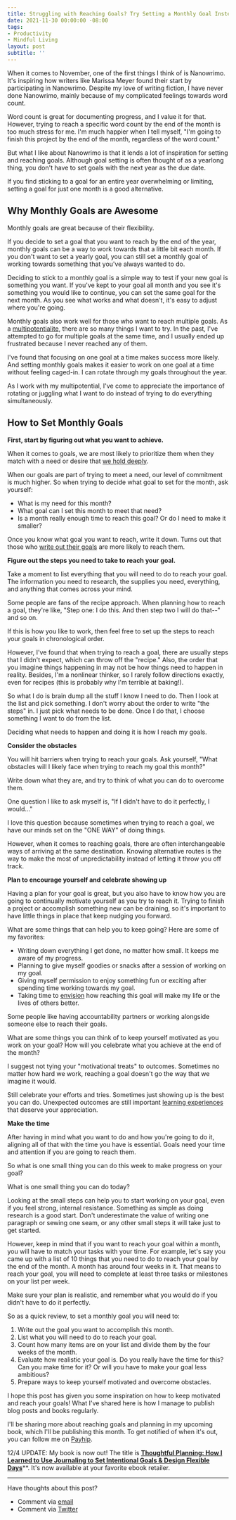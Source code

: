```yaml
---
title: Struggling with Reaching Goals? Try Setting a Monthly Goal Instead
date: 2021-11-30 00:00:00 -08:00
tags:
- Productivity
- Mindful Living 
layout: post
subtitle: ''
---
```


When it comes to November, one of the first things I think of is Nanowrimo. It's inspiring how writers like Marissa Meyer found their start by participating in Nanowrimo. Despite my love of writing fiction, I have never done Nanowrimo, mainly because of my complicated feelings towards word count.

Word count is great for documenting progress, and I value it for that. However, trying to reach a specific word count by the end of the month is too much stress for me. I'm much happier when I tell myself, "I'm going to finish this project by the end of the month, regardless of the word count."

But what I like about Nanowrimo is that it lends a lot of inspiration for setting and reaching goals. Although goal setting is often thought of as a yearlong thing, you don't have to set goals with the next year as the due date.

If you find sticking to a goal for an entire year overwhelming or limiting, setting a goal for just one month is a good alternative.

## Why Monthly Goals are Awesome

Monthly goals are great because of their flexibility.

If you decide to set a goal that you want to reach by the end of the year, monthly goals can be a way to work towards that a little bit each month.  If you don't want to set a yearly goal, you can still set a monthly goal of working towards something that you've always wanted to do.

Deciding to stick to a monthly goal is a simple way to test if your new goal is something you want. If you've kept to your goal all month and you see it's something you would like to continue, you can set the same goal for the next month. As you see what works and what doesn't, it's easy to adjust where you're going.

Monthly goals also work well for those who want to reach multiple goals. As a [multipotentialite](https://arcadiapage.com/2018/04/my-favorite-reads-for-polymaths.html), there are so many things I want to try.  In the past, I've attempted to go for multiple goals at the same time, and I usually ended up frustrated because I never reached any of them.

I've found that focusing on one goal at a time makes success more likely. And setting monthly goals makes it easier to work on one goal at a time without feeling caged-in. I can rotate through my goals throughout the year.

As I work with my multipotential, I've come to appreciate the importance of rotating or juggling what I want to do instead of trying to do everything simultaneously.

## How to Set Monthly Goals

**First, start by figuring out what you want to achieve.**

When it comes to goals, we are most likely to prioritize them when they match with a need or desire that [we hold deeply](https://arcadiapage.com/2018/03/life-as-introverted-feeling-user.html).

When our goals are part of trying to meet a need, our level of commitment is much higher. So when trying to decide what goal to set for the month, ask yourself:

* What is my need for this month?
* What goal can I set this month to meet that need?
* Is a month really enough time to reach this goal? Or do I need to make it smaller?

Once you know what goal you want to reach, write it down. Turns out that those who [write out their goals](https://www.forbes.com/sites/markmurphy/2018/04/15/neuroscience-explains-why-you-need-to-write-down-your-goals-if-you-actually-want-to-achieve-them/?sh=3ef013779059) are more likely to reach them.

**Figure out the steps you need to take to reach your goal.**

Take a moment to list everything that you will need to do to reach your goal. The information you need to research, the supplies you need, everything, and anything that comes across your mind.

Some people are fans of the recipe approach. When planning how to reach a goal, they're like, "Step one: I do this. And then step two I will do that--" and so on.

If this is how you like to work, then feel free to set up the steps to reach your goals in chronological order.

However, I've found that when trying to reach a goal, there are usually steps that I didn't expect, which can throw off the "recipe." Also, the order that you imagine things happening in may not be how things need to happen in reality. Besides, I'm a nonlinear thinker, so I rarely follow directions exactly, even for recipes (this is probably why I'm terrible at baking!).

So what I do is brain dump all the stuff I know I need to do. Then I look at the list and pick something. I don't worry about the order to write "the steps" in. I just pick what needs to be done. Once I do that, I choose something I want to do from the list.

Deciding what needs to happen and doing it is how I reach my goals.

**Consider the obstacles**

You will hit barriers when trying to reach your goals.  Ask yourself, "What obstacles will I likely face when trying to reach my goal this month?"

Write down what they are, and try to think of what you can do to overcome them.

One question I like to ask myself is,
"If I didn't have to do it perfectly, I would…"

I love this question because sometimes when trying to reach a goal, we have our minds set on the "ONE WAY" of doing things.

However, when it comes to reaching goals, there are often interchangeable ways of arriving at the same destination. Knowing alternative routes is the way to make the most of unpredictability instead of letting it throw you off track.

**Plan to encourage yourself and celebrate showing up**

Having a plan for your goal is great,  but you also have to know how you are going to continually motivate yourself as you try to reach it.  Trying to finish a project or accomplish something new can be draining, so it's important to have little things in place that keep nudging you forward.

What are some things that can help you to keep going? Here are some of my favorites:

* Writing down everything I get done, no matter how small.  It keeps me aware of my progress.
* Planning to give myself goodies or snacks after a session of working on my goal.
* Giving myself permission to enjoy something fun or exciting after spending time working towards my goal.
* Taking time to [envision](https://arcadiapage.com/2020-09-29-why-infps-need-to-visualize-their-goals/) how reaching this goal will make my life or the lives of others better.

Some people like having accountability partners or working alongside someone else to reach their goals.

What are some things you can think of to keep yourself motivated as you work on your goal?  How will you celebrate what you achieve at the end of the month?

I suggest not tying your "motivational treats" to outcomes. Sometimes no matter how hard we work,  reaching a goal doesn't go the way that we imagine it would.

Still celebrate your efforts and tries. Sometimes just showing up is the best you can do. Unexpected outcomes are still important [learning experiences](https://arcadiapage.com/2021-03-26-how-to-decide-on-a-business-idea-when-you-want-to-do-everything/) that deserve your appreciation.

**Make the time**

After having in mind what you want to do and how you're going to do it, aligning all of that with the time you have is essential. Goals need your time and attention if you are going to reach them.

So what is one small thing you can do this week to make progress on your goal?

What is one small thing you can do today?

Looking at the small steps can help you to start working on your goal, even if you feel strong, internal resistance. Something as simple as doing research is a good start. Don't underestimate the value of writing one paragraph or sewing one seam, or any other small steps it will take just to get started.

However, keep in mind that if you want to reach your goal within a month, you will have to match your tasks with your time. For example, let's say you came up with a list of 10 things that you need to do to reach your goal by the end of the month. A month has around four weeks in it. That means to reach your goal, you will need to complete at least three tasks or milestones on your list per week.

Make sure your plan is realistic, and remember what you would do if you didn't have to do it perfectly.

So as a quick review, to set a monthly goal you will need to:

1. Write out the goal you want to accomplish this month.
2. List what you will need to do to reach your goal.
3. Count how many items are on your list and divide them by the four weeks of the month.
4. Evaluate how realistic your goal is. Do you really have the time for this? Can you make time for it? Or will you have to make your goal less ambitious?
5. Prepare ways to keep yourself motivated and overcome obstacles.

I hope this post has given you some inspiration on how to keep motivated and reach your goals! What I've shared here is how I manage to publish blog posts and books regularly.

I'll be sharing more about reaching goals and planning in my upcoming book, which I'll be publishing this month. To get notified of when it's out, you can follow me on [Payhip](https://payhip.com/ArcadiaPage).

12/4 UPDATE: My book is now out! The title is [**Thoughtful Planning: How I Learned to Use Journaling to Set Intentional Goals & Design Flexible Days**](https://payhip.com/b/YSucT)**. It's now available at your favorite ebook retailer. 

***

Have thoughts about this post?

* Comment via [email](https://arcadiapage.com/talk/)
* Comment via [Twitter](https://mobile.twitter.com/arcadiapage/status/1465779315094736897)
